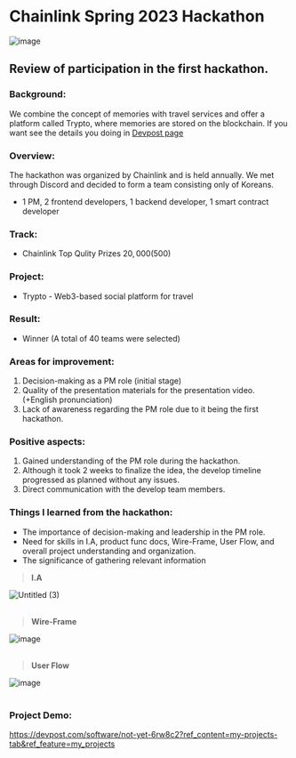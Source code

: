 # Chainlink Spring 2023 Hackathon
![image](https://github.com/Joseph-hackathon/hackathon/assets/144579614/9803fd17-313f-46c4-8384-9fe0d58e72ad)

## Review of participation in the first hackathon.

### Background:
We combine the concept of memories with travel services and offer a platform called Trypto, where memories are stored on the blockchain.
If you want see the details you doing in [Devpost page](https://devpost.com/software/not-yet-6rw8c2?ref_content=my-projects-tab&ref_feature=my_projects)

### Overview:
The hackathon was organized by Chainlink and is held annually.
We met through Discord and decided to form a team consisting only of Koreans.
- 1 PM, 2 frontend developers, 1 backend developer, 1 smart contract developer

### Track:
- Chainlink Top Qulity Prizes $20,000 ($500)

### Project:
- Trypto - Web3-based social platform for travel

### Result:
- Winner (A total of 40 teams were selected)

### Areas for improvement:
1) Decision-making as a PM role (initial stage)
2) Quality of the presentation materials for the presentation video. (+English pronunciation)
3) Lack of awareness regarding the PM role due to it being the first hackathon.

### Positive aspects:
1) Gained understanding of the PM role during the hackathon.
2) Although it took 2 weeks to finalize the idea, the develop timeline progressed as planned without any issues.
3) Direct communication with the develop team members.

### Things I learned from the hackathon:
- The importance of decision-making and leadership in the PM role.
- Need for skills in I.A, product func docs, Wire-Frame, User Flow, and overall project understanding and organization.
- The significance of gathering relevant information

> **I.A**

![Untitled (3)](https://github.com/Joseph-hackathon/hackathon/assets/144579614/f3394512-b851-41c6-b493-d0033e699d04)
<br></br>
> **Wire-Frame**

![image](https://github.com/Joseph-hackathon/hackathon/assets/144579614/4df1fcf0-9278-43e2-aeb8-2bc041b3cef0)
<br></br>
> **User Flow**

![image](https://github.com/Joseph-hackathon/hackathon/assets/144579614/aae68258-6e95-4d0e-912c-1ff8c3c1edea)
<br></br>
### Project Demo:
https://devpost.com/software/not-yet-6rw8c2?ref_content=my-projects-tab&ref_feature=my_projects
